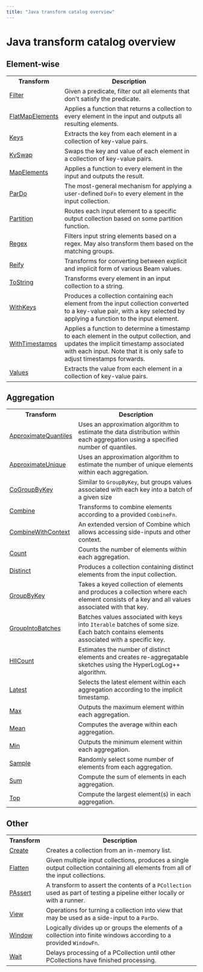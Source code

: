 ```yaml
---
title: "Java transform catalog overview"
---
```

<!--
Licensed under the Apache License, Version 2.0 (the "License");
you may not use this file except in compliance with the License.
You may obtain a copy of the License at

http://www.apache.org/licenses/LICENSE-2.0

Unless required by applicable law or agreed to in writing, software
distributed under the License is distributed on an "AS IS" BASIS,
WITHOUT WARRANTIES OR CONDITIONS OF ANY KIND, either express or implied.
See the License for the specific language governing permissions and
limitations under the License.
-->

# Java transform catalog overview

## Element-wise

<table class="table-bordered table-striped">
  <tr><th>Transform</th><th>Description</th></tr>
  <tr><td><a href="/documentation/transforms/java/elementwise/filter">Filter</a></td><td>Given a predicate, filter out all elements that don't satisfy the predicate.</td></tr>
  <tr><td><a href="/documentation/transforms/java/elementwise/flatmapelements">FlatMapElements</a></td><td>Applies a function that returns a collection to every element in the input and
  outputs all resulting elements.</td></tr>
  <tr><td><a href="/documentation/transforms/java/elementwise/keys">Keys</a></td><td>Extracts the key from each element in a collection of key-value pairs.</td></tr>
  <tr><td><a href="/documentation/transforms/java/elementwise/kvswap">KvSwap</a></td><td>Swaps the key and value of each element in a collection of key-value pairs.</td></tr>
  <tr><td><a href="/documentation/transforms/java/elementwise/mapelements">MapElements</a></td><td>Applies a function to every element in the input and outputs the result.</td></tr>
  <tr><td><a href="/documentation/transforms/java/elementwise/pardo">ParDo</a></td><td>The most-general mechanism for applying a user-defined <code>DoFn</code> to every element
  in the input collection.</td></tr>
  <tr><td><a href="/documentation/transforms/java/elementwise/partition">Partition</a></td><td>Routes each input element to a specific output collection based on some partition
  function.</td></tr>
  <tr><td><a href="/documentation/transforms/java/elementwise/regex">Regex</a></td><td>Filters input string elements based on a regex. May also transform them based on the matching groups.</td></tr>
  <tr><td><a href="/documentation/transforms/java/elementwise/reify">Reify</a></td><td>Transforms for converting between explicit and implicit form of various Beam values.</td></tr>
  <tr><td><a href="/documentation/transforms/java/elementwise/tostring">ToString</a></td><td>Transforms every element in an input collection to a string.</td></tr>
  <tr><td><a href="/documentation/transforms/java/elementwise/withkeys">WithKeys</a></td><td>Produces a collection containing each element from the input collection converted to a key-value pair, with a key selected by applying a function to the input element.</td></tr>
  <tr><td><a href="/documentation/transforms/java/elementwise/withtimestamps">WithTimestamps</a></td><td>Applies a function to determine a timestamp to each element in the output collection,
  and updates the implicit timestamp associated with each input. Note that it is only safe to adjust timestamps forwards.</td></tr>
  <tr><td><a href="/documentation/transforms/java/elementwise/values">Values</a></td><td>Extracts the value from each element in a collection of key-value pairs.</td></tr>
</table>



## Aggregation
<table class="table-bordered table-striped">
  <tr><th>Transform</th><th>Description</th></tr>
  <tr><td><a href="/documentation/transforms/java/aggregation/approximatequantiles">ApproximateQuantiles</a></td><td>Uses an approximation algorithm to estimate the data distribution within each aggregation using a specified number of quantiles.</td></tr>
  <tr><td><a href="/documentation/transforms/java/aggregation/approximateunique">ApproximateUnique</a></td><td>Uses an approximation algorithm to estimate the number of unique elements within each aggregation.</td></tr>
  <tr><td><a href="/documentation/transforms/java/aggregation/cogroupbykey/">CoGroupByKey</a></td><td>Similar to <code>GroupByKey</code>, but groups values associated with each key into a batch of a given size</td></tr>
  <tr><td><a href="/documentation/transforms/java/aggregation/combine">Combine</a></td><td>Transforms to combine elements according to a provided <code>CombineFn</code>.</td></tr>
  <tr><td><a href="/documentation/transforms/java/aggregation/combinewithcontext">CombineWithContext</a></td><td>An extended version of Combine which allows accessing side-inputs and other context.</td></tr>
  <tr><td><a href="/documentation/transforms/java/aggregation/count">Count</a></td><td>Counts the number of elements within each aggregation.</td></tr>
  <tr><td><a href="/documentation/transforms/java/aggregation/distinct">Distinct</a></td><td>Produces a collection containing distinct elements from the input collection.</td></tr>
  <tr><td><a href="/documentation/transforms/java/aggregation/groupbykey">GroupByKey</a></td><td>Takes a keyed collection of elements and produces a collection where each element
  consists of a key and all values associated with that key.</td></tr>
  <tr><td><a href="/documentation/transforms/java/aggregation/groupintobatches">GroupIntoBatches</a></td><td>Batches values associated with keys into <code>Iterable</code> batches of some size. Each batch contains elements associated with a specific key.</td></tr>
  <tr><td><a href="/documentation/transforms/java/aggregation/hllcount">HllCount</a></td><td>Estimates the number of distinct elements and creates re-aggregatable sketches using the HyperLogLog++ algorithm.</td></tr>
  <tr><td><a href="/documentation/transforms/java/aggregation/latest">Latest</a></td><td>Selects the latest element within each aggregation according to the implicit timestamp.</td></tr>
  <tr><td><a href="/documentation/transforms/java/aggregation/max">Max</a></td><td>Outputs the maximum element within each aggregation.</td></tr>
  <tr><td><a href="/documentation/transforms/java/aggregation/mean">Mean</a></td><td>Computes the average within each aggregation.</td></tr>
  <tr><td><a href="/documentation/transforms/java/aggregation/min">Min</a></td><td>Outputs the minimum element within each aggregation.</td></tr>
  <tr><td><a href="/documentation/transforms/java/aggregation/sample">Sample</a></td><td>Randomly select some number of elements from each aggregation.</td></tr>
  <tr><td><a href="/documentation/transforms/java/aggregation/sum">Sum</a></td><td>Compute the sum of elements in each aggregation.</td></tr>
  <tr><td><a href="/documentation/transforms/java/aggregation/top">Top</a></td><td>Compute the largest element(s) in each aggregation.</td></tr>
</table>


## Other
<table class="table-bordered table-striped">
  <tr><th>Transform</th><th>Description</th></tr>
  <tr><td><a href="/documentation/transforms/java/other/create">Create</a></td><td>Creates a collection from an in-memory list.</td></tr>
  <tr><td><a href="/documentation/transforms/java/other/flatten">Flatten</a></td><td>Given multiple input collections, produces a single output collection containing
  all elements from all of the input collections.</td></tr>
  <tr><td><a href="/documentation/transforms/java/other/passert">PAssert</a></td><td>A transform to assert the contents of a <code>PCollection</code> used as part of testing a pipeline either locally or with a runner.</td></tr>
  <tr><td><a href="/documentation/transforms/java/other/view">View</a></td><td>Operations for turning a collection into view that may be used as a side-input to a <code>ParDo</code>.</td></tr>
  <tr><td><a href="/documentation/transforms/java/other/window">Window</a></td><td>Logically divides up or groups the elements of a collection into finite
  windows according to a provided <code>WindowFn</code>.</td></tr>
  <tr><td><a href="/documentation/transforms/java/other/wait">Wait</a></td><td>Delays processing of a PCollection until other PCollections have finished processing.</td></tr>
</table>
